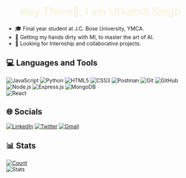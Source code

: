 <h1 align="center" style="color: beige;">Hey There👋, I am Utkarsh Singh </h1>

- 🎓 Final year student at J.C. Bose University, YMCA.
- 🔭 Getting my hands dirty with Ml, to master the art of AI.
- 👯 Looking for Internship and collaborative projects.

## 💻 Languages and Tools
![JavaScript](https://img.shields.io/badge/javascript-%23323330.svg?style=for-the-badge&logo=javascript&logoColor=%23F7DF1E)
![Python](https://img.shields.io/badge/python-3670A0?style=for-the-badge&logo=python&logoColor=ffdd54)
![HTML5](https://img.shields.io/badge/HTML5-%23E34F26.svg?style=for-the-badge&logo=html5&logoColor=white) 
![CSS3](https://img.shields.io/badge/CSS3-%231572B6.svg?style=for-the-badge&logo=css3&logoColor=white) 
![Postman](https://img.shields.io/badge/-POSTMAN-orange?style=for-the-badge&logo=postman&logoColor=white)
![Git](https://img.shields.io/badge/-Git-222222?style=for-the-badge&logo=git&logoColor=white)
![GitHub](https://img.shields.io/badge/-GitHub-222222?style=for-the-badge&logo=github&logoColor=white)
![Node.js](https://img.shields.io/badge/Node.js-6DA55F?style=for-the-badge&logo=node.js&logoColor=white) 
![Express.js](https://img.shields.io/badge/Express.js-%23404d59.svg?style=for-the-badge&logo=express&logoColor=%2361DAFB) 
![MongoDB](https://img.shields.io/badge/MongoDB-%234ea94b.svg?style=for-the-badge&logo=mongodb&logoColor=white)  	 
![React](https://img.shields.io/badge/React-%2320232a.svg?style=for-the-badge&logo=react&logoColor=%2361DAFB)
## 🌐 Socials
<a href="https://www.linkedin.com/in/utkarsh-singh-b9b044219/">![LinkedIn](https://img.shields.io/badge/LinkedIn-0077B5?style=for-the-badge&logo=linkedin&logoColor=white)</a>
<a href="https://twitter.com/3156singh">![Twitter](https://img.shields.io/badge/Twitter-1DA1F2?style=for-the-badge&logo=twitter&logoColor=white)</a>
[![Gmail](https://img.shields.io/badge/-GMAIL-D14836?style=for-the-badge&logo=gmail&logoColor=white)](mailto:utkarshsinghmz@gmail.com)

## 📊 Stats
[![Count](https://visitcount.itsvg.in/api?id=Utkarshsingh236&label=Profile%20Views&pretty=false)](https://visitcount.itsvg.in)
<br>
![Stats](https://github-readme-stats.vercel.app/api?username=Utkarshsingh236&show_icons=true&rank_icon=github&theme=vue-dark) 

